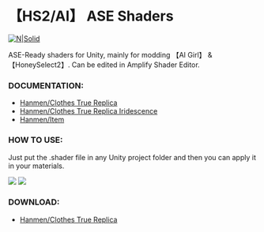 # 【HS2/AI】 ASE Shaders
[![N|Solid](http://amplify.pt/wp-content/uploads/2016/08/icon_precise_v1_90.png)](http://amplify.pt/unity/amplify-shader-editor/)

ASE-Ready shaders for Unity, mainly for modding 【AI Girl】 & 【HoneySelect2】. Can be edited in Amplify Shader Editor.

### DOCUMENTATION:
- [Hanmen/Clothes True Replica](https://github.com/Hanmen-lab/HS2-AI-ASE-Shaders/blob/master/Docs/Hanmen%20Clothes%20True%20Replica%20Opaque%20DOCUMENTATION.md)
- [Hanmen/Clothes True Replica Iridescence](https://github.com/Hanmen-lab/HS2-AI-ASE-Shaders/blob/master/Docs/Hanmen%20Clothes%20True%20Iridescent%20DOCUMENTATION.md)
- [Hanmen/Item](https://github.com/Hanmen-lab/HS2-AI-ASE-Shaders/blob/master/Docs/Hanmen%20Item%20DOCUMENTATION.md)


### HOW TO USE:

Just put the .shader file in any Unity project folder and then you can apply it in your materials.

![](https://github.com/Hanmen-lab/HS2-AI-ASE-Shaders/blob/master/3.png)
![](https://github.com/Hanmen-lab/HS2-AI-ASE-Shaders/blob/master/2.png)

### DOWNLOAD:
- [Hanmen/Clothes True Replica](https://github.com/Hanmen-lab/HS2-AI-ASE-Shaders/blob/master/Shaders%20ASE/Hanmen%20Clothes%20True%20Cutoff%20v0.9.shader)
